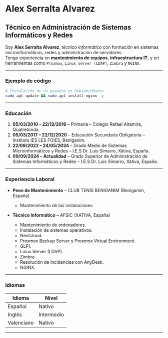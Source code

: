 # Alex Serralta Alvarez

## Técnico en Administración de Sistemas Informáticos y Redes  

Soy **Alex Serralta Alvarez**, *técnico informático* con formación en sistemas microinformáticos, redes y administración de servidores.  
Tengo experiencia en **mantenimiento de equipos**, **infraestructura IT**, y en herramientas como `Proxmox`, `Linux server (LDAP)`, `Zimbra` y `NGINX`.  

---

### Ejemplo de código
```bash
# Instalación de un paquete en Debian/Ubuntu
sudo apt update && sudo apt install nginx -y
```

---

### Educación
1. **05/03/2010 – 22/12/2016** – Primaria – Colegio Rafael Altamira, Quatretonda.  
2. **05/03/2017 – 22/12/2020** – Educación Secundaria Obligatoria – Instituto IES LES FOIES, Beniganim.  
3. **22/09/2022 – 24/05/2024** – Grado Medio de Sistemas Microinformáticos y Redes – I.E.S Dr. Luis Simarro, Xàtiva, España.  
4. **09/09/2024 – Actualidad** – Grado Superior de Administración de Sistemas Informáticos y Redes – I.E.S Dr. Luis Simarro, Xàtiva, España.  

---

### Experiencia Laboral
- **Peon de Mantenimiento** – CLUB TENIS BENIGANIM (Beniganim, España)  
  - Mantenimiento de las instalaciones.    

- **Técnico Informático** – AFSIC (XATIVA, España)  
  - Mantenimiento de ordenadores.  
  - Instalación de sistemas operativos.  
  - Nextcloud.  
  - Proxmox Backup Server y Proxmox Virtual Environment.  
  - GLPI.  
  - Linux Server (LDAP).  
  - Zimbra.  
  - Resolución de incidencias con AnyDesk.  
  - NGINX.  

---

### Idiomas
| Idioma     | Nivel          |
|------------|----------------|
| Español    | Nativo         |
| Inglés     | Intermedio     |
| Valenciano | Nativo         |

---

